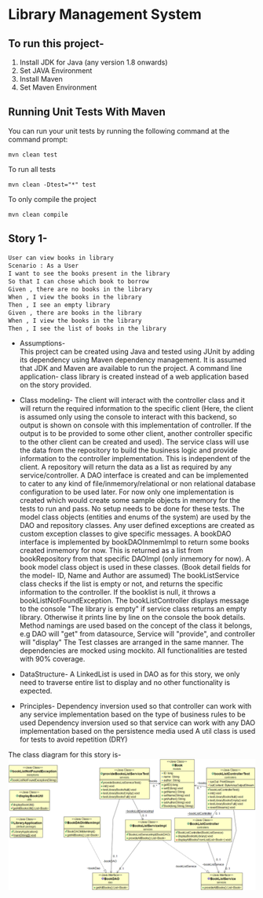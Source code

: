 # Library Management System
## To run this project-
1. Install JDK for Java (any version 1.8 onwards)
2. Set JAVA Environment
3. Install Maven
4. Set Maven Environment

## Running Unit Tests With Maven

You can run your unit tests by running the following command at the command prompt:

    mvn clean test   

To run all tests

    mvn clean -Dtest="*" test

To only compile the project

    mvn clean compile


## Story 1-
```
User can view books in library
Scenario : As a User
I want to see the books present in the library
So that I can chose which book to borrow
Given , there are no books in the library
When , I view the books in the library
Then , I see an empty library
Given , there are books in the library
When , I view the books in the library
Then , I see the list of books in the library
```

- Assumptions-  
This project can be created using Java and tested using JUnit by adding its dependency using Maven dependency management.
It is assumed that JDK and Maven are available to run the project.
A command line application- class library is created instead of a web application based on the story provided.

- Class modeling-
The client will interact with the controller class and it will return the required information to the specific client (Here, the client is assumed only using the console to interact with this backend, so output is shown on console with this implementation of controller. If the output is to be provided to some other client, another controller specific to the other client can be created and used).
The service class will use the data from the repository to build the business logic and provide information to the controller implementation. This is independent of the client.
A repository will return the data as a list as required by any service/controller.
A DAO interface is created and can be implemented to cater to any kind of file/inmemory/relational or non relational database configuration to be used later. For now only one implementation is created which would create some sample objects in memory for the tests to run and pass. No setup needs to be done for these tests.
The model class objects (entities and enums of the system) are used by the DAO and repository classes.
Any user defined exceptions are created as custom exception classes to give specific messages.
A bookDAO interface is implemented by bookDAOInmemImpl to return some books created inmemory for now. This is returned as a list from bookRepository from that specific DAOImpl (only inmemory for now).
A book model class object is used in these classes. (Book detail fields for the model- ID, Name and Author are assumed)
The bookListService class checks if the list is empty or not, and returns the specific information to the controller. If the booklist is null, it throws a bookListNotFoundException.
The bookListController displays message to the console "The library is empty" if service class returns an empty library. Otherwise it prints line by line on the console the book details.
Method namings are used based on the concept of the class it belongs, e.g DAO will "get" from datasource, Service will "provide", and controller will "display"
The Test classes are arranged in the same manner. The dependencies are mocked using mockito.
All functionalities are tested with 90% coverage.

- DataStructure- A LinkedList is used in DAO as for this story, we only need to traverse entire list to display and no other functionality is expected.

- Principles-
Dependency inversion used so that controller can work with any service implementation based on the type of business rules to be used
Dependency inversion used so that service can work with any DAO implementation based on the persistence media used
A util class is used for tests to avoid repetition (DRY)

The class diagram for this story is-
![Test Image 1](Story1.png)